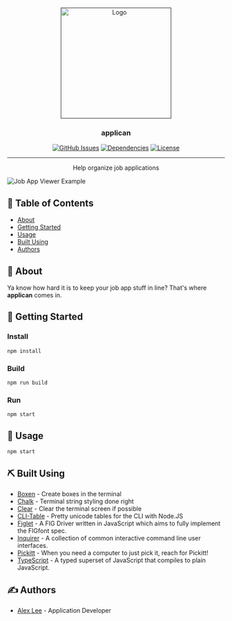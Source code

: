 <p align="center">
  <a href="" rel="noopener">
 <img width=256px height=256px src="https://github.com/alexlee-dev/applican/blob/master/job.svg" alt="Logo"></a>
</p>

<h3 align="center">applican</h3>

<div align="center">

[![GitHub Issues](https://img.shields.io/github/issues/alexlee-dev/applican)](https://github.com/alexlee-dev/applican/issues)
[![Dependencies](https://img.shields.io/david/alexlee-dev/applican)](https://github.com/alexlee-dev/applican)
[![License](https://img.shields.io/badge/license-MIT-blue.svg)](/LICENSE)

</div>

---

<p align="center"> Help organize job applications
    <br> 
</p>

![Job App Viewer Example](https://res.cloudinary.com/alexlee-dev/image/upload/v1584638578/example.jpg)

## 📝 Table of Contents

- [About](#about)
- [Getting Started](#getting_started)
- [Usage](#usage)
- [Built Using](#built_using)
- [Authors](#authors)

## 🧐 About <a name = "about"></a>

Ya know how hard it is to keep your job app stuff in line? That's where **applican** comes in.

## 🏁 Getting Started <a name = "getting_started"></a>

### Install

`npm install`

### Build

`npm run build`

### Run

`npm start`

## 🎈 Usage <a name="usage"></a>

`npm start`

## ⛏️ Built Using <a name = "built_using"></a>

- [Boxen](https://www.npmjs.com/package/boxen) - Create boxes in the terminal
- [Chalk](https://github.com/chalk/chalk) - Terminal string styling done right
- [Clear](https://github.com/bahamas10/node-clear) - Clear the terminal screen if possible
- [CLI-Table](https://github.com/Automattic/cli-table) - Pretty unicode tables for the CLI with Node.JS
- [Figlet](github.com/patorjk/figlet.js) - A FIG Driver written in JavaScript which aims to fully implement the FIGfont spec.
- [Inquirer](https://github.com/SBoudrias/Inquirer.js) - A collection of common interactive command line user interfaces.
- [Pickitt](https://pickitt.netlify.com/) - When you need a computer to just pick it, reach for Pickitt!
- [TypeScript](https://www.typescriptlang.org/) - A typed superset of JavaScript that compiles to plain JavaScript.

## ✍️ Authors <a name = "authors"></a>

- [Alex Lee](https://github.com/alexlee-dev) - Application Developer
